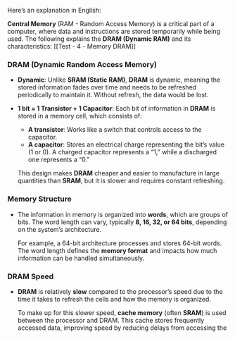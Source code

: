 Here’s an explanation in English:

**Central Memory** (RAM - Random Access Memory) is a critical part of a computer, where data and instructions are stored temporarily while being used. The following explains the **DRAM (Dynamic RAM)** and its characteristics:
[[Test - 4 - Memory DRAM]] 
### DRAM (Dynamic Random Access Memory)
- **Dynamic**: Unlike **SRAM (Static RAM)**, **DRAM** is dynamic, meaning the stored information fades over time and needs to be refreshed periodically to maintain it. Without refresh, the data would be lost.
  
- **1 bit = 1 Transistor + 1 Capacitor**: Each bit of information in **DRAM** is stored in a memory cell, which consists of:
  - **A transistor**: Works like a switch that controls access to the capacitor.
  - **A capacitor**: Stores an electrical charge representing the bit’s value (1 or 0). A charged capacitor represents a “1,” while a discharged one represents a “0.”

  This design makes **DRAM** cheaper and easier to manufacture in large quantities than **SRAM**, but it is slower and requires constant refreshing.

### Memory Structure
- The information in memory is organized into **words**, which are groups of bits. The word length can vary, typically **8, 16, 32, or 64 bits**, depending on the system’s architecture.
  
  For example, a 64-bit architecture processes and stores 64-bit words. The word length defines the **memory format** and impacts how much information can be handled simultaneously.

### DRAM Speed
- **DRAM** is relatively **slow** compared to the processor’s speed due to the time it takes to refresh the cells and how the memory is organized.
  
  To make up for this slower speed, **cache memory** (often **SRAM**) is used between the processor and DRAM. This cache stores frequently accessed data, improving speed by reducing delays from accessing the